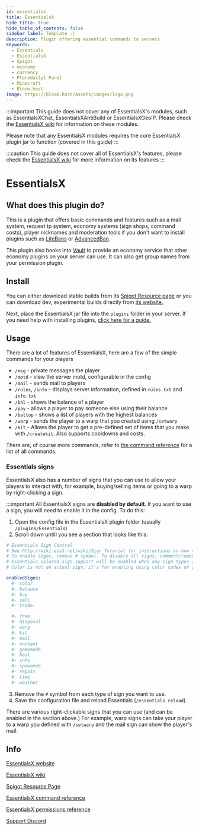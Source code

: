 ```yaml
---
id: essentialsx
title: EssentialsX
hide_title: true
hide_table_of_contents: false
sidebar_label: Template :)
description: Plugin offering essential commands to servers
keywords:
  - Essentials
  - EssentialsX
  - Spigot
  - economy
  - currency
  - Pterodactyl Panel
  - Minecraft
  - Bloom.host
image: https://bloom.host/assets/images/logo.png
---
```

:::important
This guide does not cover any of EssentialsX's modules, such as EssentialsXChat, EssentialsXAntiBuild or EssentialsXGeoIP. Please check the [EssentialsX wiki](https://essentialsx.net/wiki/Module-Breakdown.html) for information on these modules.

Please note that any EssentialsX modules requires the core EssentialsX plugin jar to function (covered in this guide)
:::

:::caution
This guide does not cover all of EssentialsX's features, please check the [EssentialsX wiki](https://essentialsx.net/wiki/Home.html) for more information on its features
:::

# EssentialsX

## What does this plugin do? 
This is a plugin that offers basic commands and features such as a mail system, request tp system,  economy systems (sign shops, command costs), player nicknames and moderation tools if you don't want to install plugins such as [LiteBans](https://docs.bloom.host/plugins/Litebans) or [AdvancedBan](https://docs.bloom.host/plugins/advancedban).

This plugin also hooks into [Vault](https://docs.bloom.host/plugins/vault) to provide an economy service that other economy plugins on your server can use. It can also get group names from your permission plugin. 

## Install

You can either download stable builds from its [Spigot Resource page](https://www.spigotmc.org/resources/essentialsx.9089/) or you can download dev, experimental builds directly from [its website.](https://essentialsx.net/downloads.html)

Next, place the EssentialsX jar file into the `plugins` folder in your server. If you need help with installing plugins, [click here for a guide.](https://docs.bloom.host/bukkit-plugins)

## Usage
There are a lot of features of EssentialsX, here are a few of the simple commands for your players

* `/msg` - private messages the player
* `/motd` - view the server motd, configurable in the config
* `/mail` - sends mail to players
* `/rules`, `/info` - displays server information, defined in `rules.txt` and `info.txt`
* `/bal` - shows the balance of a player
* `/pay` - allows a player to pay someone else using their balance
* `/baltop` - shows a list of players with the highest balances
* `/warp` - sends the player to a warp that you created using `/setwarp`
* `/kit` - Allows the player to get a pre-defined set of items that you make with `/createkit`. Also supports cooldowns and costs.

There are, of course more commands, refer to [the command reference](https://essinfo.xeya.me/commands.html) for a list of all commands.

### Essentials signs

EssentialsX also has a number of signs that you can use to allow your players to interact with, for example, buying/selling items or going to a warp by right-clicking a sign.

:::important
All EssentialsX signs are **disabled by default**. If you want to use a sign, you will need to enable it in the config. To do this:
1. Open the config file in the EssentialsX plugin folder (usually `/plugins/Essentials`)
2. Scroll down untill you see a section that looks like this:
```yaml
# Essentials Sign Control
# See http://wiki.ess3.net/wiki/Sign_Tutorial for instructions on how to use these.
# To enable signs, remove # symbol. To disable all signs, comment/remove each sign.
# Essentials colored sign support will be enabled when any sign types are enabled.
# Color is not an actual sign, it's for enabling using color codes on signs, when the correct permissions are given.

enabledSigns:
  #- color
  #- balance
  #- buy
  #- sell
  #- trade.

  #- free
  #- disposal
  #- warp
  #- kit
  #- mail
  #- enchant
  #- gamemode
  #- heal
  #- info
  #- spawnmob
  #- repair
  #- time
  #- weather
```
3. Remove the `#` symbol from each type of sign you want to use.
4. Save the configuration file and reload Essentials (`/essentials reload`). 

There are various right-clickable signs that you can use (and can be enabled in the section above.)
For example, warp signs can take your player to a warp you defined with `/setwarp` and the mail sign can show the player's mail.

## Info

[EssentialsX website](https://essentialsx.net)

[EssentialsX wiki](https://essentialsx.net/wiki/Home.html)

[Spigot Resource Page](https://www.spigotmc.org/resources/essentialsx.9089/)

[EssentialsX command reference](https://essinfo.xeya.me/commands.html)

[EssentialsX permissions reference](https://essinfo.xeya.me/permissions.html)

[Support Discord](https://discord.com/invite/h8CnPSw)